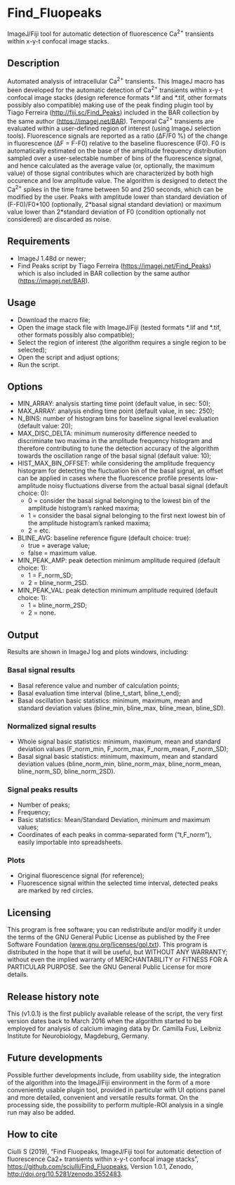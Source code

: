 

# Find_Fluopeaks
ImageJ/Fiji tool for automatic detection of fluorescence Ca<sup>2+</sup> transients within x-y-t confocal image stacks. 

##	Description
Automated analysis of intracellular Ca<sup>2+</sup> transients. This ImageJ macro has been developed for the automatic detection of Ca<sup>2+</sup> transients within x-y-t confocal image stacks (design reference formats \*.lif and \*.tif, other formats possibly also compatible) making use of the peak finding plugin tool by Tiago Ferreira (http://fiji.sc/Find_Peaks) included in the BAR collection by the same author (https://imagej.net/BAR). Temporal Ca<sup>2+</sup> transients are evaluated within a user-defined region of interest (using ImageJ selection tools). Fluorescence signals are reported as a ratio (ΔF/F0 %) of the change in fluorescence (ΔF = F-F0) relative to the baseline fluorescence (F0). F0 is automatically estimated on the base of the amplitude frequency distribution sampled over a user-selectable number of bins of the fluorescence signal, and hence calculated as the average value (or, optionally, the maximum value) of those signal contributes which are characterized by both high occurence and low amplitude value. The algorithm is designed to detect the Ca<sup>2+</sup> spikes in the time frame between 50 and 250 seconds, which can be modified by the user. Peaks with amplitude lower than standard deviation of (F-F0)/F0\*100 (optionally, 2\*basal signal standard deviation) or maximum value lower than 2\*standard deviation of F0 (condition optionally not considered) are discarded as noise.

##	Requirements
-	ImageJ 1.48d or newer;
-	Find Peaks script by Tiago Ferreira (https://imagej.net/Find_Peaks) which is also included in BAR collection by the same author (https://imagej.net/BAR).

##	Usage
-	Download the macro file;
-	Open the image  stack file with ImageJ/Fiji (tested formats \*.lif and \*.tif, other formats possibly also compatible);
-	Select the region of interest (the algorithm requires a single region to be selected);
-	Open the script and adjust options;
- 	Run the script.

##	Options
- MIN\_ARRAY: analysis starting time point (default value, in sec: 50);
- MAX\_ARRAY: analysis ending time point (default value, in sec: 250);
- N\_BINS: number of histogram bins for baseline signal level evaluation (default value: 20);
- MAX\_DISC_DELTA: minimum numerosity difference needed to discriminate two maxima in the amplitude frequency histogram and therefore contributing to tune the detection accuracy of the algorithm towards the oscillation range of the basal signal (default value: 10);
- HIST\_MAX\_BIN_OFFSET: while considering the amplitude frequency histogram for detecting the fluctuation bin of the basal signal, an offset can be applied in cases where the fluorescence profile presents low-amplitude noisy fluctuations diverse from the actual basal signal (default choice: 0):
	- 0 = consider the basal signal belonging to the lowest bin of the amplitude histogram’s ranked maxima;
	- 1 = consider the basal signal belonging to the first next lowest bin of the amplitude histogram’s ranked maxima;
	- 2 = etc.
- BLINE\_AVG: baseline reference figure (default choice: true):
	- true = average value;
	- false = maximum value.
- MIN\_PEAK\_AMP: peak detection minimum amplitude required (default choice: 1):
	- 1 = F\_norm\_SD; 
	- 2 = bline\_norm\_2SD.
- MIN\_PEAK\_VAL: peak detection minimum amplitude required (default choice: 1): 
	- 1 = bline\_norm\_2SD;
	- 2 = none.

##	Output
Results are shown in ImageJ log and plots windows, including:

###	Basal signal results
-	Basal reference value and number of calculation points;
-	Basal evaluation time interval (bline\_t\_start, bline\_t\_end);
-	Basal oscillation basic statistics: minimum, maximum, mean and standard deviation values (bline\_min, bline\_max, bline\_mean, bline\_SD).

###	Normalized signal results
-	Whole signal basic statistics: minimum, maximum, mean and standard deviation values (F\_norm\_min, F\_norm\_max, F\_norm\_mean, F\_norm_SD);
-	Basal signal basic statistics: minimum, maximum, mean and standard deviation values (bline\_norm\_min, bline\_norm\_max, bline\_norm\_mean, bline\_norm\_SD, bline\_norm\_2SD).

###	Signal peaks results
-	Number of peaks;
-	Frequency;
-	Basic statistics: Mean/Standard Deviation, minimum and maximum values;
-	Coordinates of each peaks in comma-separated form (“t,F\_norm”), easily importable into spreadsheets.

###	Plots
-	Original fluorescence signal (for reference);
-	Fluorescence signal within the selected time interval, detected peaks are marked by red circles.

##	Licensing
This program is free software; you can redistribute and/or modify it under the terms of the GNU General Public License as published by the Free Software Foundation (www.gnu.org/licenses/gpl.txt). This program is distributed in the hope that it will be useful, but WITHOUT ANY WARRANTY; without even the implied warranty of MERCHANTABILITY or FITNESS FOR A PARTICULAR PURPOSE. See the GNU General Public License for more details.

## Release history note
This (v1.0.1) is the first publicly available release of the script, the very first version dates back to March 2016 when the algorithm started to be employed for analysis of calcium imaging data by Dr. Camilla Fusi, Leibniz Institute for Neurobiology, Magdeburg, Germany.

##	Future developments
Possible further developments include, from usability side, the integration of the algorithm into the ImageJ/Fiji environment in the form of a more conveniently usable plugin tool, provided in particular with UI options panel and more detailed, convenient and versatile results format. On the processing side, the possibility to perform multiple-ROI analysis in a single run may also be added.

##	How to cite
Ciulli S (2019), “Find Fluopeaks, ImageJ/Fiji tool for automatic detection of fluorescence Ca2+ transients within x-y-t confocal image stacks”, https://github.com/sciulli/Find_Fluopeaks, Version 1.0.1, Zenodo, http://doi.org/10.5281/zenodo.3552483.
